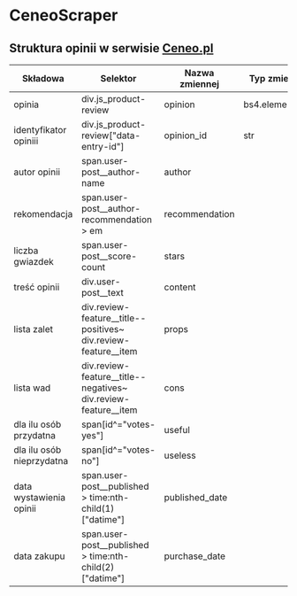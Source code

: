 # CeneoScraper

## Struktura opinii w serwisie [Ceneo.pl](https://www.ceneo.pl/)

|Składowa|Selektor|Nazwa zmiennej|Typ zmiennej|
|---------|---------|-------------|-------------|
|opinia|div.js_product-review|opinion|bs4.element.Tag||
|identyfikator opiniii|div.js_product-review["data-entry-id"\]|opinion_id|str|
|autor opinii|span.user-post__author-name|author||
|rekomendacja|span.user-post__author-recommendation > em|recommendation||
|liczba gwiazdek|span.user-post__score-count|stars||
|treść opinii|div.user-post__text|content||
|lista zalet|div.review-feature__title--positives~ div.review-feature__item|props||
|lista wad|div.review-feature__title--negatives~ div.review-feature__item|cons||
|dla ilu osób przydatna|span[id^="votes-yes"]|useful||
|dla ilu osób nieprzydatna|span[id^="votes-no"]|useless||
|data wystawienia opinii|span.user-post__published > time:nth-child(1)["datime"]|published_date||
|data zakupu|span.user-post__published > time:nth-child(2)["datime"]|purchase_date||